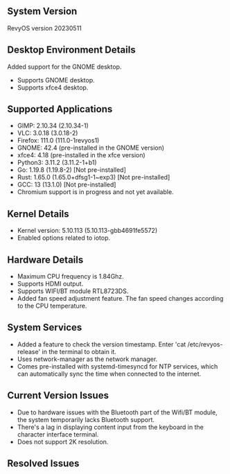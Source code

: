 ## System Version

RevyOS version 20230511

## Desktop Environment Details

Added support for the GNOME desktop.

- Supports GNOME desktop.
- Supports xfce4 desktop.

## Supported Applications

- GIMP: 2.10.34 (2.10.34-1)
- VLC: 3.0.18 (3.0.18-2)
- Firefox: 111.0 (111.0-1revyos1)
- GNOME: 42.4 (pre-installed in the GNOME version)
- xfce4: 4.18 (pre-installed in the xfce version)
- Python3: 3.11.2 (3.11.2-1+b1)
- Go: 1.19.8 (1.19.8-2) [Not pre-installed]
- Rust: 1.65.0 (1.65.0+dfsg1-1~exp3) [Not pre-installed]
- GCC: 13 (13.1.0) [Not pre-installed]
- Chromium support is in progress and not yet available.

## Kernel Details

- Kernel version: 5.10.113 (5.10.113-gbb4691fe5572)
- Enabled options related to iotop.

## Hardware Details

- Maximum CPU frequency is 1.84Ghz.
- Supports HDMI output.
- Supports WIFI/BT module RTL8723DS.
- Added fan speed adjustment feature. The fan speed changes according to the CPU temperature.

## System Services

- Added a feature to check the version timestamp. Enter 'cat /etc/revyos-release' in the terminal to obtain it.
- Uses network-manager as the network manager.
- Comes pre-installed with systemd-timesyncd for NTP services, which can automatically sync the time when connected to the internet.

## Current Version Issues

- Due to hardware issues with the Bluetooth part of the Wifi/BT module, the system temporarily lacks Bluetooth support.
- There's a lag in displaying content input from the keyboard in the character interface terminal.
- Does not support 2K resolution.

## Resolved Issues
